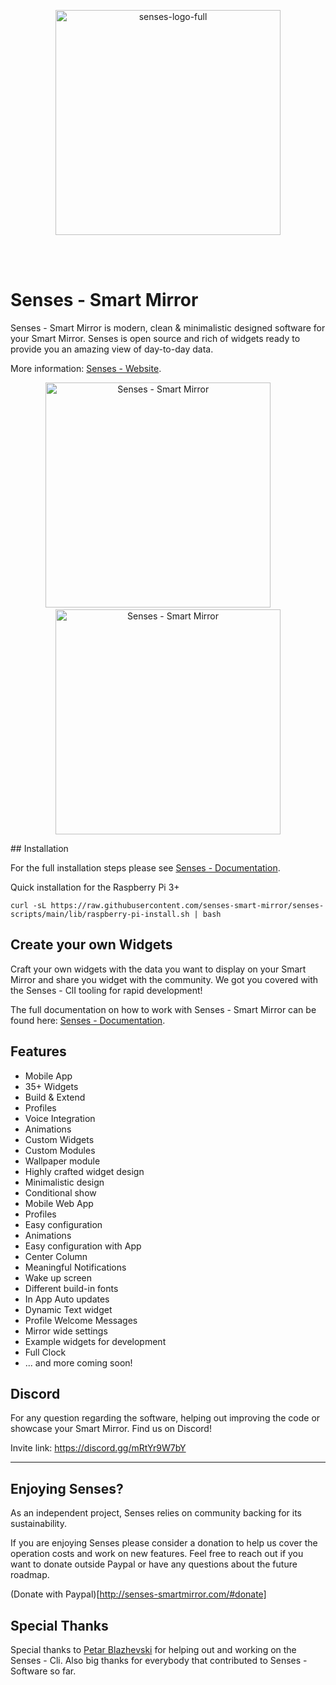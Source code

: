 <p align="center"><a href="https://senses-mirror.io" target="_blank"><img width="360" alt="senses-logo-full" src="https://user-images.githubusercontent.com/3399093/134037048-2add52f7-05f8-4c8d-a25c-fa590d97b01c.png"></a></p>
<br /><br />

# Senses - Smart Mirror

Senses - Smart Mirror is modern, clean & minimalistic designed software for your Smart Mirror. Senses is open source and rich of widgets ready to provide you an amazing view of day-to-day data.

More information: [Senses - Website](https://senses-smartmirror.com).

<p style="text-align: center">
  <img width="360" alt="Senses - Smart Mirror" src="./github/images/impression-1.png">
  &nbsp;&nbsp;&nbsp;&nbsp;&nbsp;&nbsp;&nbsp;
  <img width="360" alt="Senses - Smart Mirror" src="./github/images/impression-2.png">
</p>
## Installation

For the full installation steps please see [Senses - Documentation](https://docs.senses-smartmirror.com).

Quick installation for the Raspberry Pi 3+

```
curl -sL https://raw.githubusercontent.com/senses-smart-mirror/senses-scripts/main/lib/raspberry-pi-install.sh | bash
```

## Create your own Widgets
Craft your own widgets with the data you want to display on your Smart Mirror and share you widget with the community. We got you covered with the Senses - ClI tooling for rapid development!

The full documentation on how to work with Senses - Smart Mirror can be found here: [Senses - Documentation](https://docs.senses-smartmirror.com).

## Features

- Mobile App
- 35+ Widgets
- Build & Extend
- Profiles
- Voice Integration
- Animations
- Custom Widgets
- Custom Modules
- Wallpaper module
- Highly crafted widget design
- Minimalistic design
- Conditional show
- Mobile Web App
- Profiles
- Easy configuration
- Animations
- Easy configuration with App
- Center Column
- Meaningful Notifications
- Wake up screen
- Different build-in fonts
- In App Auto updates
- Dynamic Text widget
- Profile Welcome Messages
- Mirror wide settings
- Example widgets for development
- Full Clock
- ... and more coming soon!

## Discord

For any question regarding the software, helping out improving the code or showcase your Smart Mirror. Find us on Discord!

Invite link: https://discord.gg/mRtYr9W7bY

---

## Enjoying Senses?
As an independent project, Senses relies on community backing for its sustainability.

If you are enjoying Senses please consider a donation to help us cover the operation costs and work on new features. Feel free to reach out if you want to donate outside Paypal or have any questions about the future roadmap.

(Donate with Paypal)[http://senses-smartmirror.com/#donate]

## Special Thanks

Special thanks to [Petar Blazhevski](https://github.com/petarblazevski) for helping out and working on the Senses - Cli. Also big thanks for everybody that contributed to Senses - Software so far.
